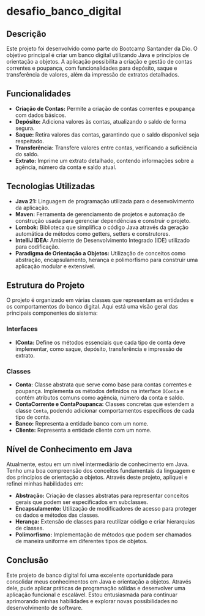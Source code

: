 # desafio_banco_digital

## Descrição

Este projeto foi desenvolvido como parte do Bootcamp Santander da Dio. O objetivo principal é criar um banco digital utilizando Java e princípios de orientação a objetos. A aplicação possibilita a criação e gestão de contas correntes e poupança, com funcionalidades para depósito, saque e transferência de valores, além da impressão de extratos detalhados.

## Funcionalidades

- **Criação de Contas:** Permite a criação de contas correntes e poupança com dados básicos.
- **Depósito:** Adiciona valores às contas, atualizando o saldo de forma segura.
- **Saque:** Retira valores das contas, garantindo que o saldo disponível seja respeitado.
- **Transferência:** Transfere valores entre contas, verificando a suficiência do saldo.
- **Extrato:** Imprime um extrato detalhado, contendo informações sobre a agência, número da conta e saldo atual.

## Tecnologias Utilizadas

- **Java 21:** Linguagem de programação utilizada para o desenvolvimento da aplicação.
- **Maven:** Ferramenta de gerenciamento de projetos e automação de construção usada para gerenciar dependências e construir o projeto.
- **Lombok:** Biblioteca que simplifica o código Java através da geração automática de métodos como getters, setters e construtores.
- **IntelliJ IDEA:** Ambiente de Desenvolvimento Integrado (IDE) utilizado para codificação.
- **Paradigma de Orientação a Objetos:** Utilização de conceitos como abstração, encapsulamento, herança e polimorfismo para construir uma aplicação modular e extensível.

## Estrutura do Projeto

O projeto é organizado em várias classes que representam as entidades e os comportamentos do banco digital. Aqui está uma visão geral das principais componentes do sistema:

### Interfaces

- **IConta:** Define os métodos essenciais que cada tipo de conta deve implementar, como saque, depósito, transferência e impressão de extrato.

### Classes

- **Conta:** Classe abstrata que serve como base para contas correntes e poupança. Implementa os métodos definidos na interface `IConta` e contém atributos comuns como agência, número da conta e saldo.
- **ContaCorrente e ContaPoupanca:** Classes concretas que estendem a classe `Conta`, podendo adicionar comportamentos específicos de cada tipo de conta.
- **Banco:** Representa a entidade banco com um nome.
- **Cliente:** Representa a entidade cliente com um nome.

## Nível de Conhecimento em Java

Atualmente, estou em um nível intermediário de conhecimento em Java. Tenho uma boa compreensão dos conceitos fundamentais da linguagem e dos princípios de orientação a objetos. Através deste projeto, apliquei e refinei minhas habilidades em:

- **Abstração:** Criação de classes abstratas para representar conceitos gerais que podem ser especificados em subclasses.
- **Encapsulamento:** Utilização de modificadores de acesso para proteger os dados e métodos das classes.
- **Herança:** Extensão de classes para reutilizar código e criar hierarquias de classes.
- **Polimorfismo:** Implementação de métodos que podem ser chamados de maneira uniforme em diferentes tipos de objetos.

## Conclusão

Este projeto de banco digital foi uma excelente oportunidade para consolidar meus conhecimentos em Java e orientação a objetos. Através dele, pude aplicar práticas de programação sólidas e desenvolver uma aplicação funcional e escalável. Estou entusiasmada para continuar aprimorando minhas habilidades e explorar novas possibilidades no desenvolvimento de software.


